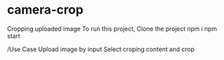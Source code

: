 # camera-crop
Cropping uploaded image
To run this project,
Clone the project
npm i
npm start

/Use Case
Upload image by input
Select croping content
and crop

